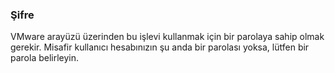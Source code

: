 ### Şifre

VMware arayüzü üzerinden bu işlevi kullanmak için bir parolaya sahip olmak gerekir.
Misafir kullanıcı hesabınızın şu anda bir parolası yoksa, lütfen bir parola belirleyin.

